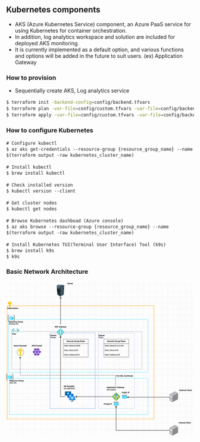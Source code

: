 ## Kubernetes components

- AKS (Azure Kubernetes Service) component, an Azure PaaS service for using Kubernetes for container orchestration. 
- In addition, log analytics workspace and solution are included for deployed AKS monitoring.
- It is currently implemented as a default option, and various functions and options will be added in the future to suit users. (ex) Application Gateway

### How to provision
- Sequentially create AKS, Log analytics service
```zsh
$ terraform init -backend-config=config/backend.tfvars
$ terraform plan -var-file=config/custom.tfvars -var-file=config/backend.tfvars
$ terraform apply -var-file=config/custom.tfvars -var-file=config/backend.tfvars
```

### How to configure Kubernetes
```
# Configure kubectl
$ az aks get-credentials --resource-group {resource_group_name} --name $(terraform output -raw kubernetes_cluster_name)

# Install kubectl
$ brew install kubectl

# Check installed version
$ kubectl version --client

# Get cluster nodes
$ kubectl get nodes

# Browse Kubernetes dashboad (Azure console)
$ az aks browse --resource-group {resource_group_name} --name $(terraform output -raw kubernetes_cluster_name)

# Install Kubernetes TUI(Terminal User Interface) Tool (k9s)
$ brew install k9s
$ k9s
```

### Basic Network Architecture
![alt text](./images/architecture.png)
